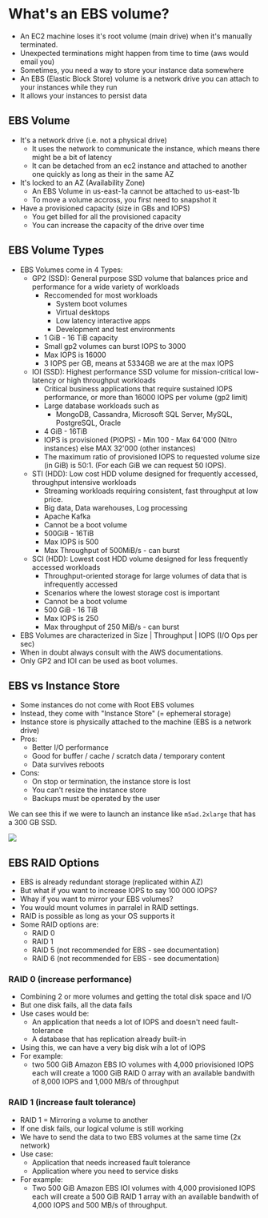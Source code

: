 # What's an EBS volume?

- An EC2 machine loses it's root volume (main drive) when it's manually terminated.
- Unexpected terminations might happen from time to time (aws would email you)
- Sometimes, you need a way to store your instance data somewhere
- An EBS (Elastic Block Store) volume is a network drive you can attach to your instances while they run
- It allows your instances to persist data

## EBS Volume

- It's a network drive (i.e. not a physical drive)
    - It uses the network to communicate the instance, which means there might be a bit of latency
    - It can be detached from an ec2 instance and attached to another one quickly as long as their in the same AZ
- It's locked to an AZ (Availability Zone)
    - An EBS Volume in us-east-1a cannot be attached to us-east-1b
    - To move a volume accross, you first need to snapshot it
- Have a provisioned capacity (size in GBs and IOPS)
    - You get billed for all the provisioned capacity
    - You can increase the capacity of the drive over time

## EBS Volume Types

- EBS Volumes come in 4 Types:
    - GP2 (SSD): General purpose SSD volume that balances price and performance for a wide variety of workloads
        - Reccomended for most workloads
            - System boot volumes
            - Virtual desktops
            - Low latency interactive apps
            - Development and test environments
        - 1 GiB - 16 TiB capacity
        - Small gp2 volumes can burst IOPS to 3000
        - Max IOPS is 16000
        - 3 IOPS per GB, means at 5334GB we are at the max IOPS
    - IOI (SSD): Highest performance SSD volume for mission-critical low-latency or high throughput workloads
        - Critical business applications that require sustained IOPS performance, or more than 16000 IOPS per volume (gp2 limit)
        - Large database workloads such as
            - MongoDB, Cassandra, Microsoft SQL Server, MySQL, PostgreSQL, Oracle
        - 4 GiB - 16TiB
        - IOPS is provisioned (PIOPS) - Min 100 - Max 64'000 (Nitro instances) else MAX 32'000 (other instances)
        - The maximum ratio of provisioned IOPS to requested volume size (in GiB) is 50:1. (For each GiB we can request 50 IOPS).
    - STI (HDD): Low cost HDD volume designed for frequently accessed, throughput intensive workloads
        - Streaming workloads requiring consistent, fast throughput at low price.
        - Big data, Data warehouses, Log processing
        - Apache Kafka
        - Cannot be a boot volume
        - 500GiB - 16TiB
        - Max IOPS is 500
        - Max Throughput of 500MiB/s - can burst
    - SCI (HDD): Lowest cost HDD volume designed for less frequently accessed workloads
        - Throughput-oriented storage for large volumes of data that is infrequently accessed
        - Scenarios where the lowest storage cost is important
        - Cannot be a boot volume
        - 500 GiB - 16 TiB
        - Max IOPS is 250
        - Max throughput of 250 MiB/s - can burst
- EBS Volumes are characterized in Size | Throughput | IOPS (I/O Ops per sec)
- When in doubt always consult with the AWS documentations.
- Only GP2 and IOI can be used as boot volumes.

## EBS vs Instance Store

- Some instances do not come with Root EBS volumes
- Instead, they come with "Instance Store" (= ephemeral storage)
- Instance store is physically attached to the machine (EBS is a network drive)
- Pros:
    - Better I/O performance
    - Good for buffer / cache / scratch data / temporary content
    - Data survives reboots
- Cons:
    - On stop or termination, the instance store is lost
    - You can't resize the instance store
    - Backups must be operated by the user

We can see this if we were to launch an instance like `m5ad.2xlarge` that has a 300 GB SSD.

![](2019-12-30-07-36-16.png)

## EBS RAID Options

- EBS is already redundant storage (replicated within AZ)
- But what if you want to increase IOPS to say 100 000 IOPS?
- Whay if you want to mirror your EBS volumes?
- You would mount volumes in parralel in RAID settings.
- RAID is possible as long as your OS supports it
- Some RAID options are:
    - RAID 0
    - RAID 1
    - RAID 5 (not recommended for EBS - see documentation)
    - RAID 6 (not recommended for EBS - see documentation)

### RAID 0 (increase performance)

- Combining 2 or more volumes and getting the total disk space and I/O
- But one disk fails, all the data fails
- Use cases would be:
    - An application that needs a lot of IOPS and doesn't need fault-tolerance
    - A database that has replication already built-in
- Using this, we can have a very big disk wih a lot of IOPS
- For example:
    - two 500 GiB Amazon EBS IO volumes with 4,000 priovisioned IOPS each will create a 1000 GiB RAID 0 array with an available bandwith of 8,000 IOPS and 1,000 MB/s of throughput

### RAID 1 (increase fault tolerance)

- RAID 1 = Mirroring a volume to another
- If one disk fails, our logical volume is still working
- We have to send the data to two EBS volumes at the same time (2x network)
- Use case:
    - Application that needs increased fault tolerance
    - Application where you need to service disks
- For example:
    - Two 500 GiB Amazon EBS IOI volumes with 4,000 provisioned IOPS each will create a 500 GiB RAID 1 array with an available bandwith of 4,000 IOPS and 500 MB/s of throughput.